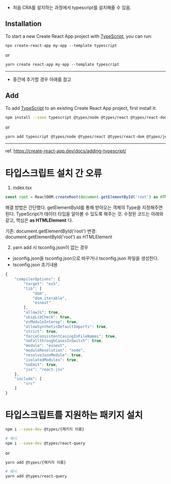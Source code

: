 - 처음 CRA를 설치하는 과정에서 typescript를 설치해줄 수 있음.

## Installation

To start a new Create React App project with [TypeScript](https://www.typescriptlang.org/), you can run:

```
npx create-react-app my-app --template typescript
```

or

```
yarn create react-app my-app --template typescript
```

---
- 중간에 추가할 경우 아래를 참고

## Add

To add [TypeScript](https://www.typescriptlang.org/) to an existing Create React App project, first install it:

```bash
npm install --save typescript @types/node @types/react @types/react-dom @types/jest
```

or

```bash
yarn add typescript @types/node @types/react @types/react-dom @types/jest
```


---
ref. https://create-react-app.dev/docs/adding-typescript/


# 타입스크립트 설치 간 오류
1. index.tsx
```javascript
const root = ReactDOM.createRoot(document.getElementById('root') as HTMLElement);
```
해결 방법은 간단했다. getElementById를 통해 받아오는 객체의 Type을 지정해주면 된다. TypeScript가 데이터 타입을 알아볼 수 있도록 해주는 것. 수정된 코드는 아래와 같고, 핵심은 **as HTMLElement** 다.

기존: document.getElementById('root')
변경: document.getElementById('root') as HTMLElement

2. yarn add 시 tsconfig.json이 없는 경우
- jsconfig.json을 tsconfig.json으로 바꾸거나 tsconfig.json 파일을 생성한다.
- tsconfig.json 초기내용
```javascript
{
	"compilerOptions": {
		"target": "es5",
		"lib": [
			"dom",
			"dom.iterable",
			"esnext"
		],
		"allowJs": true,
		"skipLibCheck": true,
		"esModuleInterop": true,
		"allowSyntheticDefaultImports": true,
		"strict": true,
		"forceConsistentCasingInFileNames": true,
		"noFallthroughCasesInSwitch": true,
		"module": "esnext",
		"moduleResolution": "node",
		"resolveJsonModule": true,
		"isolatedModules": true,
		"noEmit": true,
		"jsx": "react-jsx"
	},
	"include": [
		"src"
	]
}
```


# 타입스크립트를 지원하는 패키지 설치

```bash
npm i --save-dev @types/{패키지 이름}

# 예시
npm i --save-dev @types/react-query  
```

or

```bash
yarn add @types/{패키지 이름}

# 예시
yarn add @types/react-query  
```

